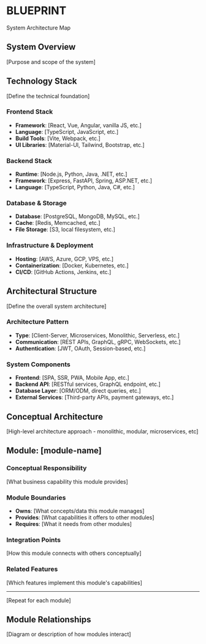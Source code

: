 # BLUEPRINT

System Architecture Map

## System Overview
[Purpose and scope of the system]

## Technology Stack
[Define the technical foundation]

### Frontend Stack
- **Framework**: [React, Vue, Angular, vanilla JS, etc.]
- **Language**: [TypeScript, JavaScript, etc.]
- **Build Tools**: [Vite, Webpack, etc.]
- **UI Libraries**: [Material-UI, Tailwind, Bootstrap, etc.]

### Backend Stack
- **Runtime**: [Node.js, Python, Java, .NET, etc.]
- **Framework**: [Express, FastAPI, Spring, ASP.NET, etc.]
- **Language**: [TypeScript, Python, Java, C#, etc.]

### Database & Storage
- **Database**: [PostgreSQL, MongoDB, MySQL, etc.]
- **Cache**: [Redis, Memcached, etc.]
- **File Storage**: [S3, local filesystem, etc.]

### Infrastructure & Deployment
- **Hosting**: [AWS, Azure, GCP, VPS, etc.]
- **Containerization**: [Docker, Kubernetes, etc.]
- **CI/CD**: [GitHub Actions, Jenkins, etc.]

## Architectural Structure
[Define the overall system architecture]

### Architecture Pattern
- **Type**: [Client-Server, Microservices, Monolithic, Serverless, etc.]
- **Communication**: [REST APIs, GraphQL, gRPC, WebSockets, etc.]
- **Authentication**: [JWT, OAuth, Session-based, etc.]

### System Components
- **Frontend**: [SPA, SSR, PWA, Mobile App, etc.]
- **Backend API**: [RESTful services, GraphQL endpoint, etc.]
- **Database Layer**: [ORM/ODM, direct queries, etc.]
- **External Services**: [Third-party APIs, payment gateways, etc.]

## Conceptual Architecture
[High-level architecture approach - monolithic, modular, microservices, etc]

## Module: [module-name]

### Conceptual Responsibility
[What business capability this module provides]

### Module Boundaries
- **Owns**: [What concepts/data this module manages]
- **Provides**: [What capabilities it offers to other modules]
- **Requires**: [What it needs from other modules]

### Integration Points
[How this module connects with others conceptually]

### Related Features
[Which features implement this module's capabilities]

---
[Repeat for each module]

## Module Relationships
[Diagram or description of how modules interact]